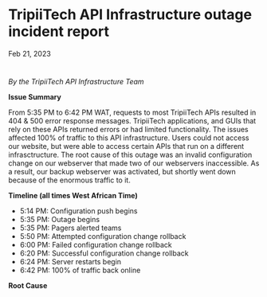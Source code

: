 # TripiiTech API Infrastructure outage incident report

Feb 21, 2023

#

*By the TripiiTech API Infrastructure Team*

**Issue Summary**

From 5:35 PM to 6:42 PM WAT, requests to most TripiiTech APIs resulted in 404 & 500 error response messages. TripiiTech applications, and GUIs that rely on these APIs returned errors or had limited functionality. The issues affected 100% of traffic to this API infrastructure. Users could not access our website, but were able to access certain APIs that run on a different infrasctructure. The root cause of this outage was an invalid configuration change on our webserver that made two of our webservers inaccessible. As a result, our backup webserver was activated, but shortly went down because of the enormous traffic to it.

**Timeline (all times West African Time)**
- 5:14 PM: Configuration push begins
- 5:35 PM: Outage begins
- 5:35 PM: Pagers alerted teams
- 5:50 PM: Attempted configuration change rollback
- 6:00 PM: Failed configuration change rollback
- 6:20 PM: Successful configuration change rollback
- 6:24 PM: Server restarts begin
- 6:42 PM: 100% of traffic back online

**Root Cause**

